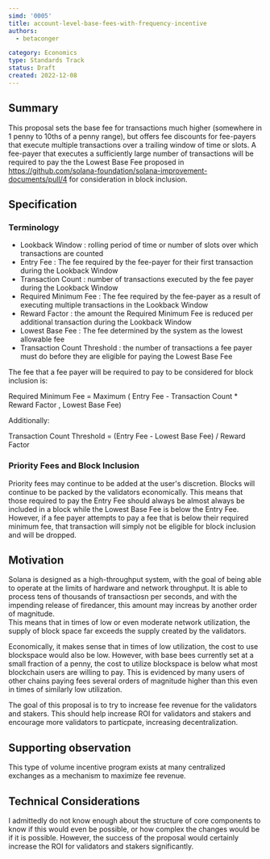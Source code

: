 ```yaml
---
simd: '0005'
title: account-level-base-fees-with-frequency-incentive
authors:
  - betaconger

category: Economics
type: Standards Track
status: Draft
created: 2022-12-08
---
```


## Summary

This proposal sets the base fee for transactions much higher (somewhere in 1 
penny to 10ths of a penny range), but offers fee discounts for fee-payers that
execute multiple transactions over a trailing window of time or slots.  A 
fee-payer that executes a sufficiently large number of transactions will be 
required to pay the the Lowest Base Fee proposed in 
https://github.com/solana-foundation/solana-improvement-documents/pull/4 
for consideration in block inclusion.

## Specification
### Terminology

- Lookback Window : rolling period of time or number of slots over which 
transactions are counted
- Entry Fee : The fee required by the fee-payer for their first transaction 
during the Lookback Window
- Transaction Count : number of transactions executed by the fee payer during 
the Lookback Window
- Required Minimum Fee : The fee required by the fee-payer as a result of 
executing multiple transactions in the Lookback Window
- Reward Factor : the amount the Required Minimum Fee is reduced per additional
transaction during the Lookback Window
- Lowest Base Fee : The fee determined by the system as the lowest allowable
 fee
- Transaction Count Threshold : the number of transactions a fee payer must do 
before they are eligible for paying the Lowest Base Fee

The fee that a fee payer will be required to pay to be considered for block 
inclusion is:

Required Minimum Fee = 
Maximum ( Entry Fee - Transaction Count * Reward Factor  ,  Lowest Base Fee)

Additionally:

Transaction Count Threshold = (Entry Fee - Lowest Base Fee) / Reward Factor

### Priority Fees and Block Inclusion

Priority fees may continue to be added at the user's discretion.  Blocks will 
continue to be packed by the validators economically.  This means that those 
required to pay the Entry Fee should always be almost always be included in a 
block while the Lowest Base Fee is below the Entry Fee.  However, if a fee 
payer attempts to pay a fee that is below their required minimum fee, that 
transaction will simply not be eligible for block inclusion and will be 
dropped.

## Motivation

Solana is designed as a high-throughput system, with the goal of being able 
to operate at the limits of hardware and network throughput.  It is able to 
process tens of thousands of transactiosn per seconds, and with the impending 
release of firedancer, this amount may increas by another order of magnitude.  
This means that in times of low or even moderate network utilization, the 
supply of block space far exceeds the supply created by the validators.  

Economically, it makes sense that in times of low utilization, the cost to use 
blockspace would also be low.  However, with base bees currently set at a small
fraction of a penny, the cost to utilize blockspace is below what most 
blockchain users are willing to pay.  This is evidenced by many users of other 
chains paying fees several orders of magnitude higher than this even in times 
of similarly low utilization.

The goal of this proposal is to try to increase fee revenue for the validators 
and stakers.  This should help increase ROI for validators and stakers and 
encourage more validators to particpate, increasing decentralization.

## Supporting observation

This type of volume incentive program exists at many centralized exchanges as 
a mechanism to maximize fee revenue.

## Technical Considerations

I admittedly do not know enough about the structure of core components to know 
if this would even be possible, or how complex the changes would be if it is 
possible.  However, the success of the proposal would certainly increase the 
ROI for validators and stakers significantly.
